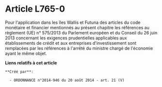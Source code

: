 # Article L765-0

Pour l'application dans les îles Wallis et Futuna des articles du code monétaire et financier mentionnés au présent chapitre
les références au règlement (UE) n° 575/2013 du Parlement européen et du Conseil du 26 juin 2013 concernant les exigences
prudentielles applicables aux établissements de crédit et aux entreprises d'investissement sont remplacées par les références
à l'arrêté du ministre chargé de l'économie ayant le même objet.

**Liens relatifs à cet article**

	**Créé par**:

	  - ORDONNANCE n°2014-946 du 20 août 2014 - art. 21 (V)

